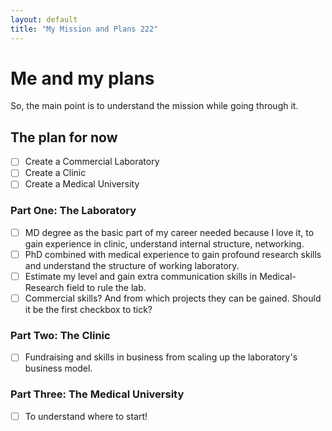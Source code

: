```yaml
---
layout: default
title: "My Mission and Plans 222"
---
```


# Me and my plans

So, the main point is to understand the mission while going through it.

## The plan for now

- [ ] Create a Commercial Laboratory
- [ ] Create a Clinic
- [ ] Create a Medical University

### Part One: The Laboratory

- [ ] MD degree as the basic part of my career needed because I love it, to gain experience in clinic, understand internal structure, networking.
- [ ] PhD combined with medical experience to gain profound research skills and understand the structure of working laboratory.
- [ ] Estimate my level and gain extra communication skills in Medical-Research field to rule the lab.
- [ ] Commercial skills? And from which projects they can be gained. Should it be the first checkbox to tick?

### Part Two: The Clinic

- [ ] Fundraising and skills in business from scaling up the laboratory's business model.

### Part Three: The Medical University

- [ ] To understand where to start!

